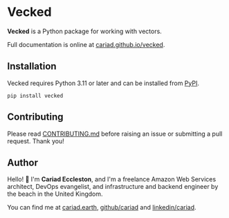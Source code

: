 # Vecked

**Vecked** is a Python package for working with vectors.

Full documentation is online at [cariad.github.io/vecked](https://cariad.github.io/vecked/).

## Installation

Vecked requires Python 3.11 or later and can be installed from [PyPI](https://pypi.org/project/vecked/).

```console
pip install vecked
```

## Contributing

Please read [CONTRIBUTING.md](https://github.com/cariad/vecked/blob/main/CONTRIBUTING.md) before raising an issue or submitting a pull request. Thank you!

## Author

Hello! 👋 I'm **Cariad Eccleston**, and I'm a freelance Amazon Web Services architect, DevOps evangelist, and infrastructure and backend engineer by the beach in the United Kingdom.

You can find me at [cariad.earth](https://cariad.earth), [github/cariad](https://github.com/cariad) and [linkedin/cariad](https://linkedin.com/in/cariad).
